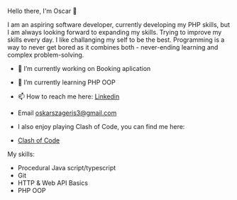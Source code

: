 Hello there, I'm Oscar 👋

I am an aspiring software developer, currently developing my PHP skills, but I am always looking forward to expanding my skills. Trying to improve my skills every day.
I like challanging my self to be the best. Programming is a way to never get bored as it combines both - never-ending learning and complex problem-solving.

- 🔭 I’m currently working on Booking aplication
- 🌱 I’m currently learning PHP OOP
- 📫 How to reach me here:
[Linkedin](https://www.linkedin.com/in/oscar-zager-88696a233/)
- Email oskarszageris3@gmail.com

- I also enjoy playing Clash of Code, you can find me here:
- [Clash of Code](https://www.codingame.com/profile/25bd451e7e27a2fd52128a410eb96fc34641964)

My skills:
- Procedural Java script/typescript
- Git
- HTTP & Web API Basics
- PHP OOP




